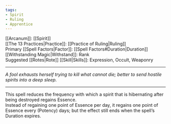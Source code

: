 ```yaml
---
tags:
- Spirit
- Ruling
- Apprentice
---
```


[[Arcanum]]: [[Spirit]]\
[[The 13 Practices|Practice]]: [[Practice of Ruling|Ruling]]\
Primary [[Spell Factors|Factor]]: [[Spell Factors#Duration|Duration]]\
[[Withstanding Magic|Withstand]]: Rank\
Suggested [[Rotes|Rote]] [[Skill|Skills]]: Expression, Occult, Weaponry

---

_A fool exhausts herself trying to kill what cannot die; better to send hostile spirits into a deep sleep._

---

This spell reduces the frequency with which a spirit that is hibernating after being destroyed regains Essence.\
Instead of regaining one point of Essence per day, it regains one point of Essence every (Potency) days; but the effect still ends when the spell’s Duration expires.